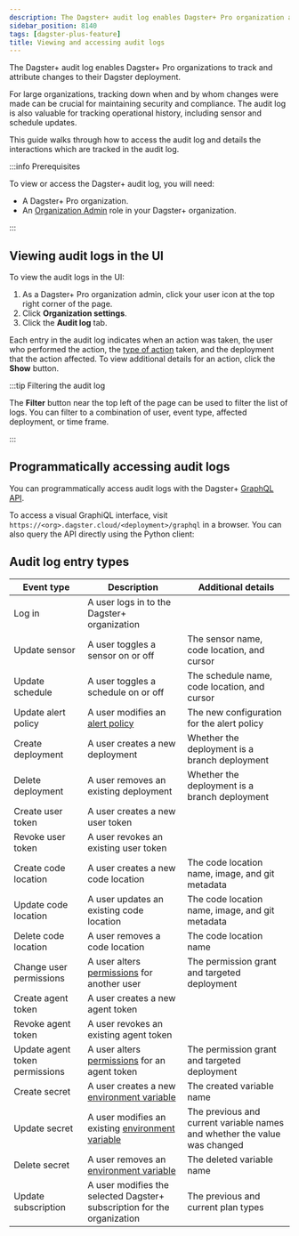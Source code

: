 ```yaml
---
description: The Dagster+ audit log enables Dagster+ Pro organization admins to track and attribute changes to their Dagster deployment with the UI or Dagster+ GraphQL API.
sidebar_position: 8140
tags: [dagster-plus-feature]
title: Viewing and accessing audit logs
---
```


The Dagster+ audit log enables Dagster+ Pro organizations to track and attribute changes to their Dagster deployment.

For large organizations, tracking down when and by whom changes were made can be crucial for maintaining security and compliance. The audit log is also valuable
for tracking operational history, including sensor and schedule updates.

This guide walks through how to access the audit log and details the interactions which are tracked in the audit log.

:::info Prerequisites

To view or access the Dagster+ audit log, you will need:

- A Dagster+ Pro organization.
- An [Organization Admin](/deployment/dagster-plus/authentication-and-access-control/rbac/user-roles-permissions) role in your Dagster+ organization.

:::

## Viewing audit logs in the UI

To view the audit logs in the UI:

1. As a Dagster+ Pro organization admin, click your user icon at the top right corner of the page.
2. Click **Organization settings**.
3. Click the **Audit log** tab.

Each entry in the audit log indicates when an action was taken, the user who performed the action, the [type of action](#audit-log-entry-types) taken, and the deployment that the action affected. To view additional details for an action, click the **Show** button.

:::tip Filtering the audit log

The **Filter** button near the top left of the page can be used to filter the list of logs. You can filter to a combination of user, event type, affected deployment, or time frame.

:::

## Programmatically accessing audit logs

You can programmatically access audit logs with the Dagster+ [GraphQL API](/api/graphql).

To access a visual GraphiQL interface, visit `https://<org>.dagster.cloud/<deployment>/graphql` in a browser. You can also query the API directly using the Python client:

<CodeExample
  path="docs_snippets/docs_snippets/dagster-plus/access/rbac/audit-logs.graphql"
  language="graphql"
  title="Audit log GraphQL query"
/>

## Audit log entry types

| Event type                     | Description                                                                                                                            | Additional details                                                        |
| ------------------------------ | -------------------------------------------------------------------------------------------------------------------------------------- | ------------------------------------------------------------------------- |
| Log in                         | A user logs in to the Dagster+ organization                                                                                            |                                                                           |
| Update sensor                  | A user toggles a sensor on or off                                                                                                      | The sensor name, code location, and cursor                                |
| Update schedule                | A user toggles a schedule on or off                                                                                                    | The schedule name, code location, and cursor                              |
| Update alert policy            | A user modifies an [alert policy](/guides/log-debug/alerts/creating-alerts)                                                              | The new configuration for the alert policy                                |
| Create deployment              | A user creates a new deployment                                                                                                        | Whether the deployment is a branch deployment                             |
| Delete deployment              | A user removes an existing deployment                                                                                                  | Whether the deployment is a branch deployment                             |
| Create user token              | A user creates a new user token                                                                                                        |                                                                           |
| Revoke user token              | A user revokes an existing user token                                                                                                  |                                                                           |
| Create code location           | A user creates a new code location                                                                                                     | The code location name, image, and git metadata                           |
| Update code location           | A user updates an existing code location                                                                                               | The code location name, image, and git metadata                           |
| Delete code location           | A user removes a code location                                                                                                         | The code location name                                                    |
| Change user permissions        | A user alters [permissions](/deployment/dagster-plus/authentication-and-access-control/rbac/user-roles-permissions) for another user   | The permission grant and targeted deployment                              |
| Create agent token             | A user creates a new agent token                                                                                                       |                                                                           |
| Revoke agent token             | A user revokes an existing agent token                                                                                                 |                                                                           |
| Update agent token permissions | A user alters [permissions](/deployment/dagster-plus/authentication-and-access-control/rbac/user-roles-permissions) for an agent token | The permission grant and targeted deployment                              |
| Create secret                  | A user creates a new [environment variable](/deployment/dagster-plus/management/environment-variables/dagster-ui)                      | The created variable name                                                 |
| Update secret                  | A user modifies an existing [environment variable](/deployment/dagster-plus/management/environment-variables/dagster-ui)               | The previous and current variable names and whether the value was changed |
| Delete secret                  | A user removes an [environment variable](/deployment/dagster-plus/management/environment-variables/dagster-ui)                         | The deleted variable name                                                 |
| Update subscription            | A user modifies the selected Dagster+ subscription for the organization                                                                | The previous and current plan types                                       |
